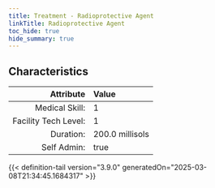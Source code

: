```yaml
---
title: Treatment - Radioprotective Agent
linkTitle: Radioprotective Agent
toc_hide: true
hide_summary: true
---
```

<!-- This is generated by the MarsSim HelpGenertor, do not edit. -->

## Characteristics

| Attribute      | Value |
|--------:|:------|
|Medical Skill:|1|
|Facility Tech Level:|1|
|Duration:|200.0 millisols|
|Self Admin:|true|


{{< definition-tail version="3.9.0" generatedOn="2025-03-08T21:34:45.1684317" >}}

